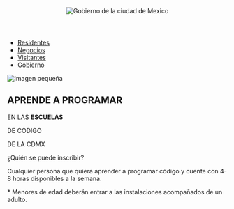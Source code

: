 <!DOCTYPE html>
<html lang="es">

<head>
  <meta charset="UTF-8">
  <meta name="viewport" content="width=device-width, initial-scale=1.0">
  <title>Mi Página Web</title>
  <link rel="stylesheet" href="styles.css">
</head>

<body>
  <header>
    <img src="https://escuelasdecodigo.cdmx.gob.mx/wp-content/themes/escuelasdecodigo/assets/images/logo.svg"
      alt="Gobierno de la ciudad de Mexico">
  </header>

  <nav>
    <ul>
      <li><a href="#">Residentes</a></li>
      <li><a href="#">Negocios</a></li>
      <li><a href="#">Visitantes</a></li>
      <li><a href="#">Gobierno</a></li>
    </ul>
  </nav>

  <main>
    <section>
      <div class="container">
        <div class="content">
          <div class="overlay">
            <img
              src="https://escuelasdecodigo.cdmx.gob.mx/wp-content/themes/escuelasdecodigo/dist/assets/hero-vector.svg"
              alt="Imagen pequeña">
            <div class="text">
              <h1>APRENDE A PROGRAMAR</h1>
              <p>EN LAS <strong>ESCUELAS </strong></p>
              <p class="parrafo-negrita"> DE CÓDIGO</p>
              <p>DE LA CDMX</p>
            </div>
          </div>
        </div>
      </div>
    </section>
  </main>

  <footer>
    <p>¿Quién se puede inscribir?</p>
    <p>Cualquier persona que quiera aprender a programar código y cuente con 4-8 horas disponibles a la semana.</p>
    <p>* Menores de edad deberán entrar a las instalaciones acompañados de un adulto.</p>
  </footer>

</body>

</html>
